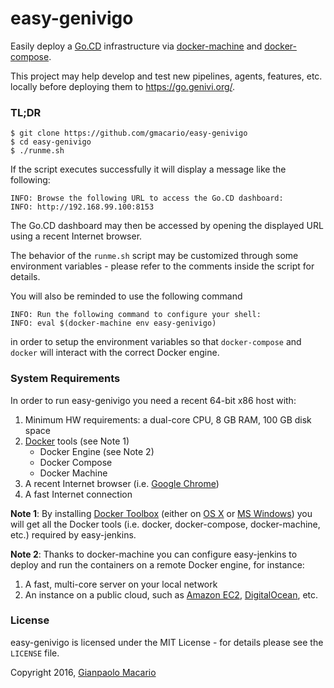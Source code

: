 # easy-genivigo

Easily deploy a [Go.CD](https://www.go.cd/) infrastructure via [docker-machine](https://www.docker.com/docker-machine) and [docker-compose](https://www.docker.com/docker-compose).

This project may help develop and test new pipelines, agents, features, etc. locally before deploying them to <https://go.genivi.org/>.

### TL;DR

```
$ git clone https://github.com/gmacario/easy-genivigo
$ cd easy-genivigo
$ ./runme.sh
```

If the script executes successfully it will display a message like the following:

```
INFO: Browse the following URL to access the Go.CD dashboard:
INFO: http://192.168.99.100:8153
```

The Go.CD dashboard may then be accessed by opening the displayed URL using a recent Internet browser.

The behavior of the `runme.sh` script may be customized through some environment variables - please refer to the comments inside the script for details.

You will also be reminded to use the following command

```
INFO: Run the following command to configure your shell:
INFO: eval $(docker-machine env easy-genivigo)
```

in order to setup the environment variables so that `docker-compose` and `docker` will interact with the correct Docker engine.

### System Requirements

In order to run easy-genivigo you need a recent 64-bit x86 host with:

1. Minimum HW requirements: a dual-core CPU, 8 GB RAM, 100 GB disk space
2. [Docker](https://www.docker.com/) tools (see Note 1)
   * Docker Engine (see Note 2)
   * Docker Compose
   * Docker Machine
5. A recent Internet browser (i.e. [Google Chrome](https://www.google.com/chrome/))
6. A fast Internet connection

**Note 1**: By installing [Docker Toolbox](https://www.docker.com/products/docker-toolbox) (either on [OS X](http://www.apple.com/osx/) or [MS Windows](http://www.microsoft.com/en-us/windows)) you will get all the Docker tools (i.e. docker, docker-compose, docker-machine, etc.) required by easy-jenkins.

**Note 2**: Thanks to docker-machine you can configure easy-jenkins to deploy and run the containers on a remote Docker engine, for instance:

1. A fast, multi-core server on your local network
2. An instance on a public cloud, such as [Amazon EC2](https://aws.amazon.com/it/ec2/), [DigitalOcean](https://www.digitalocean.com/), etc.

### License

easy-genivigo is licensed under the MIT License - for details please see the `LICENSE` file.

Copyright 2016, [Gianpaolo Macario](http://gmacario.github.io/)
